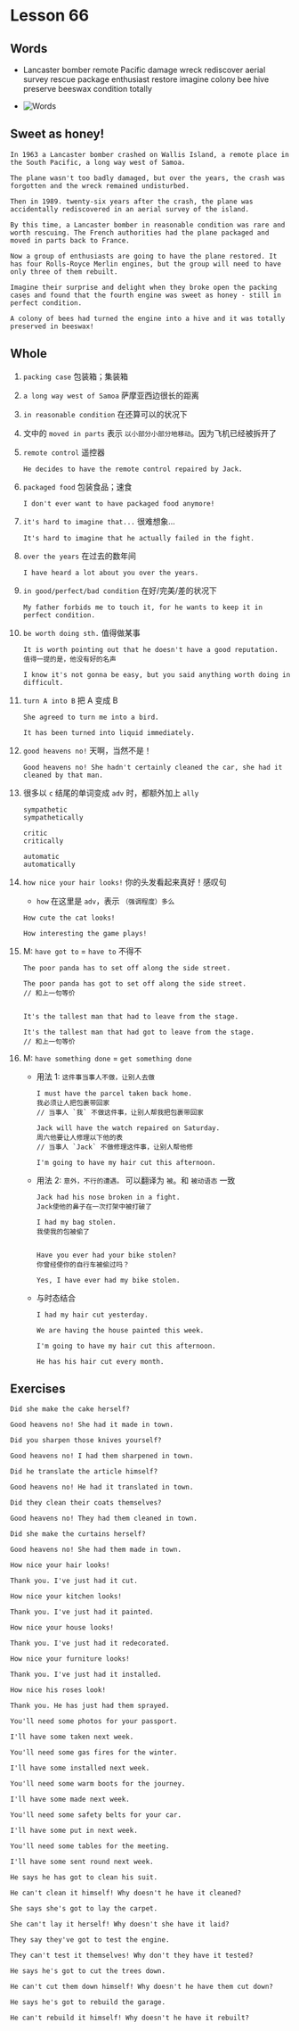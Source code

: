 # Lesson 66

## Words

- Lancaster bomber remote Pacific damage wreck rediscover aerial survey rescue package enthusiast restore imagine colony bee hive preserve beeswax condition totally

- ![Words](../../../Images/Part2/07/words-66.png)

## Sweet as honey!

```
In 1963 a Lancaster bomber crashed on Wallis Island, a remote place in the South Pacific, a long way west of Samoa.

The plane wasn't too badly damaged, but over the years, the crash was forgotten and the wreck remained undisturbed.

Then in 1989. twenty-six years after the crash, the plane was accidentally rediscovered in an aerial survey of the island.

By this time, a Lancaster bomber in reasonable condition was rare and worth rescuing. The French authorities had the plane packaged and moved in parts back to France.

Now a group of enthusiasts are going to have the plane restored. It has four Rolls-Royce Merlin engines, but the group will need to have only three of them rebuilt.

Imagine their surprise and delight when they broke open the packing cases and found that the fourth engine was sweet as honey - still in perfect condition.

A colony of bees had turned the engine into a hive and it was totally preserved in beeswax!
```

## Whole

1. `packing case` 包装箱；集装箱

2. `a long way west of Samoa` 萨摩亚西边很长的距离

3. `in reasonable condition` 在还算可以的状况下

4. 文中的 `moved in parts` 表示 `以小部分小部分地移动`。因为飞机已经被拆开了

5. `remote control` 遥控器

   ```
   He decides to have the remote control repaired by Jack.
   ```

6. `packaged food` 包装食品；速食

   ```
   I don't ever want to have packaged food anymore!
   ```

7. `it's hard to imagine that...` 很难想象...

   ```
   It's hard to imagine that he actually failed in the fight.
   ```

8. `over the years` 在过去的数年间

   ```
   I have heard a lot about you over the years.
   ```

9. `in good/perfect/bad condition` 在好/完美/差的状况下

   ```
   My father forbids me to touch it, for he wants to keep it in perfect condition.
   ```

10. `be worth doing sth.` 值得做某事

    ```
    It is worth pointing out that he doesn't have a good reputation.
    值得一提的是，他没有好的名声

    I know it's not gonna be easy, but you said anything worth doing in difficult.
    ```

11. `turn A into B` 把 A 变成 B

    ```
    She agreed to turn me into a bird.

    It has been turned into liquid immediately.
    ```

12. `good heavens no!` 天啊，当然不是！

    ```
    Good heavens no! She hadn't certainly cleaned the car, she had it cleaned by that man.
    ```

13. 很多以 `c` 结尾的单词变成 `adv` 时，都额外加上 `ally`

    ```
    sympathetic
    sympathetically

    critic
    critically

    automatic
    automatically
    ```

14. `how nice your hair looks!` 你的头发看起来真好！感叹句

    - `how` 在这里是 `adv`，表示 `（强调程度）多么`

    ```
    How cute the cat looks!

    How interesting the game plays!
    ```

15. M: `have got to` = `have to` 不得不

    ```
    The poor panda has to set off along the side street.

    The poor panda has got to set off along the side street.
    // 和上一句等价


    It's the tallest man that had to leave from the stage.

    It's the tallest man that had got to leave from the stage.
    // 和上一句等价
    ```

16. M: `have something done` = `get something done`

    - 用法 1: `这件事当事人不做，让别人去做`

      ```
      I must have the parcel taken back home.
      我必须让人把包裹带回家
      // 当事人 `我` 不做这件事，让别人帮我把包裹带回家

      Jack will have the watch repaired on Saturday.
      周六他要让人修理以下他的表
      // 当事人 `Jack` 不做修理这件事，让别人帮他修

      I'm going to have my hair cut this afternoon.
      ```

    - 用法 2: `意外，不行的遭遇。` 可以翻译为 `被`。和 `被动语态` 一致

      ```
      Jack had his nose broken in a fight.
      Jack使他的鼻子在一次打架中被打破了

      I had my bag stolen.
      我使我的包被偷了


      Have you ever had your bike stolen?
      你曾经使你的自行车被偷过吗？

      Yes, I have ever had my bike stolen.
      ```

    - 与时态结合

      ```
      I had my hair cut yesterday.

      We are having the house painted this week.

      I'm going to have my hair cut this afternoon.

      He has his hair cut every month.
      ```

## Exercises

```
Did she make the cake herself?

Good heavens no! She had it made in town.
```

```
Did you sharpen those knives yourself?

Good heavens no! I had them sharpened in town.
```

```
Did he translate the article himself?

Good heavens no! He had it translated in town.
```

```
Did they clean their coats themselves?

Good heavens no! They had them cleaned in town.
```

```
Did she make the curtains herself?

Good heavens no! She had them made in town.
```

```
How nice your hair looks!

Thank you. I've just had it cut.
```

```
How nice your kitchen looks!

Thank you. I've just had it painted.
```

```
How nice your house looks!

Thank you. I've just had it redecorated.
```

```
How nice your furniture looks!

Thank you. I've just had it installed.
```

```
How nice his roses look!

Thank you. He has just had them sprayed.
```

```
You'll need some photos for your passport.

I'll have some taken next week.
```

```
You'll need some gas fires for the winter.

I'll have some installed next week.
```

```
You'll need some warm boots for the journey.

I'll have some made next week.
```

```
You'll need some safety belts for your car.

I'll have some put in next week.
```

```
You'll need some tables for the meeting.

I'll have some sent round next week.
```

```
He says he has got to clean his suit.

He can't clean it himself! Why doesn't he have it cleaned?
```

```
She says she's got to lay the carpet.

She can't lay it herself! Why doesn't she have it laid?
```

```
They say they've got to test the engine.

They can't test it themselves! Why don't they have it tested?
```

```
He says he's got to cut the trees down.

He can't cut them down himself! Why doesn't he have them cut down?
```

```
He says he's got to rebuild the garage.

He can't rebuild it himself! Why doesn't he have it rebuilt?
```
